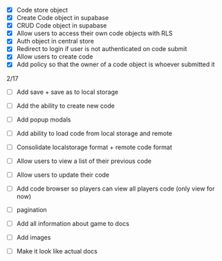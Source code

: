 - [x] Code store object
- [x] Create Code object in supabase
- [x] CRUD Code object in supabase
- [x] Allow users to access their own code objects with RLS
- [x] Auth object in central store
- [x] Redirect to login if user is not authenticated on code submit
- [x] Allow users to create code
- [x] Add policy so that the owner of a code object is whoever submitted it

2/17
- [ ] Add save + save as to local storage
- [ ] Add the ability to create new code
- [ ] Add popup modals
- [ ] Add ability to load code from local storage and remote
- [ ] Consolidate localstorage format + remote code format


- [ ] Allow users to view a list of their previous code
- [ ] Allow users to update their code

- [ ] Add code browser so players can view all players code (only view for now)
- [ ] pagination

- [ ] Add all information about game to docs
- [ ] Add images
- [ ] Make it look like actual docs